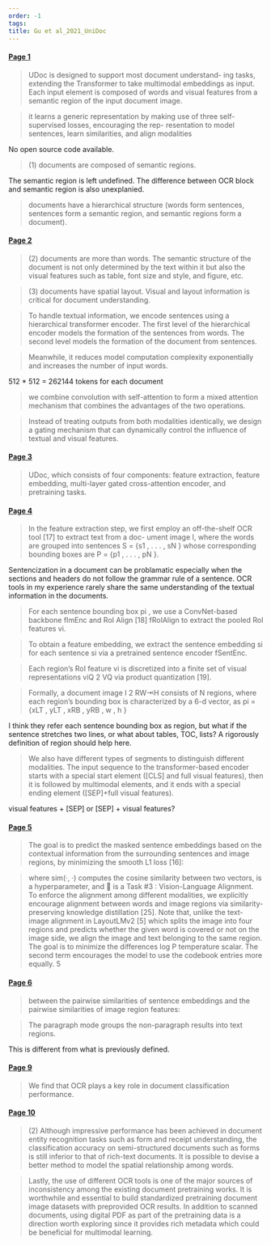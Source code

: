 ```yaml
---
order: -1
tags: 
title: Gu et al_2021_UniDoc
---
```


#### [Page 1](highlights://Gu%20et%20al_2021_UniDoc#page=1)

> UDoc is designed to support most document understand- ing tasks,
> extending the Transformer to take multimodal embeddings as
> input. Each input element is composed of words and visual
> features from a semantic region of the input document image.

> it learns a generic representation by making use of three
> self-supervised losses, encouraging the rep- resentation to
> model sentences, learn similarities, and align modalities

No open source code available.

> (1) documents are composed of semantic regions.

The semantic region is left undefined. The difference between OCR block and semantic region is also unexplanied.

> documents have a hierarchical structure (words form sentences,
> sentences form a semantic region, and semantic regions form a
> document).

#### [Page 2](highlights://Gu%20et%20al_2021_UniDoc#page=2)

> (2) documents are more than words. The semantic structure of the
> document is not only determined by the text within it but also
> the visual features such as table, font size and style, and
> figure, etc.

> (3) documents have spatial layout. Visual and layout information
> is critical for document understanding.

> To handle textual information, we encode sentences using a
> hierarchical transformer encoder. The first level of the
> hierarchical encoder models the formation of the sentences from
> words. The second level models the formation of the document
> from sentences.

> Meanwhile, it reduces model computation complexity exponentially
> and increases the number of input words.

512 * 512 = 262144 tokens for each document

> we combine convolution with self-attention to form a mixed
> attention mechanism that combines the advantages of the two
> operations.

> Instead of treating outputs from both modalities identically, we
> design a gating mechanism that can dynamically control the
> influence of textual and visual features.

#### [Page 3](highlights://Gu%20et%20al_2021_UniDoc#page=3)

> UDoc, which consists of four components: feature extraction,
> feature embedding, multi-layer gated cross-attention encoder,
> and pretraining tasks.

#### [Page 4](highlights://Gu%20et%20al_2021_UniDoc#page=4)

> In the feature extraction step, we first employ an off-the-shelf
> OCR tool [17] to extract text from a doc- ument image I, where
> the words are grouped into sentences S = {s1 , . . . , sN }
> whose corresponding bounding boxes are P = {p1 , . . . , pN }.

Sentencization in a document can be problamatic especially when the sections and headers do not follow the grammar rule of a sentence. OCR tools in my experience rarely share the same understanding of the textual information in the documents.

> For each sentence bounding box pi , we use a ConvNet-based
> backbone fImEnc and RoI Align [18] fRoIAlign to extract the
> pooled RoI features vi.

> To obtain a feature embedding, we extract the sentence embedding
> si for each sentence si via a pretrained sentence encoder
> fSentEnc.

> Each region’s RoI feature vi is discretized into a finite set of
> visual representations viQ 2 VQ via product quantization [19].

> Formally, a document image I 2 RW⇥H consists of N regions, where
> each region’s bounding box is characterized by a 6-d vector, as
> pi = {xLT , yLT , xRB , yRB , w , h }

I think they refer each sentence bounding box as region, but what if the sentence stretches two lines, or what about tables, TOC, lists? A rigorously definition of region should help here.

> We also have different types of segments to distinguish
> different modalities. The input sequence to the
> transformer-based encoder starts with a special start element
> ([CLS] and full visual features), then it is followed by
> multimodal elements, and it ends with a special ending element
> ([SEP]+full visual features).

visual features + [SEP] or [SEP] + visual features?

#### [Page 5](highlights://Gu%20et%20al_2021_UniDoc#page=5)

> The goal is to predict the masked sentence embeddings based on
> the contextual information from the surrounding sentences and
> image regions, by minimizing the smooth L1 loss [16]:

> where sim(·, ·) computes the cosine similarity between two
> vectors, is a hyperparameter, and  is a
Task #3 :
> Vision-Language Alignment. To enforce the alignment among
> different modalities, we explicitly encourage alignment between
> words and image regions via similarity-preserving knowledge
> distillation [25]. Note that, unlike the text-image alignment in
> LayoutLMv2 [5] which splits the image into four regions and
> predicts whether the given word is covered or not on the image
> side, we align the image and text belonging to the same region.
> The goal is to minimize the differences
log P
temperature
> scalar. The second term encourages the model to use the codebook
> entries more equally. 5

#### [Page 6](highlights://Gu%20et%20al_2021_UniDoc#page=6)

> between the pairwise similarities of sentence embeddings and the
> pairwise similarities of image region features:

> The paragraph mode groups the non-paragraph results into text
> regions.

This is different from what is previously defined.

#### [Page 9](highlights://Gu%20et%20al_2021_UniDoc#page=9)

> We find that OCR plays a key role in document classification
> performance.

#### [Page 10](highlights://Gu%20et%20al_2021_UniDoc#page=10)

> (2) Although impressive performance has been achieved in
> document entity recognition tasks such as form and receipt
> understanding, the classification accuracy on semi-structured
> documents such as forms is still inferior to that of rich-text
> documents. It is possible to devise a better method to model the
> spatial relationship among words.

> Lastly, the use of different OCR tools is one of the major
> sources of inconsistency among the existing document pretraining
> works. It is worthwhile and essential to build standardized
> pretraining document image datasets with preprovided OCR
> results. In addition to scanned documents, using digital PDF as
> part of the pretraining data is a direction worth exploring
> since it provides rich metadata which could be beneficial for
> multimodal learning.